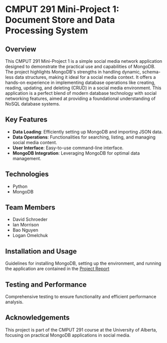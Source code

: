 # **CMPUT 291 Mini-Project 1: Document Store and Data Processing System**

## **Overview**
This CMPUT 291 Mini-Project 1 is a simple social media network application designed to demonstrate the practical use and capabilities of MongoDB. The project highlights MongoDB's strengths in handling dynamic, schema-less data structures, making it ideal for a social media context. It offers a hands-on experience in implementing database operations like creating, reading, updating, and deleting (CRUD) in a social media environment. This application is a perfect blend of modern database technology with social networking features, aimed at providing a foundational understanding of NoSQL database systems.

## **Key Features**
- **Data Loading**: Efficiently setting up MongoDB and importing JSON data.
- **Data Operations**: Functionalities for searching, listing, and managing social media content.
- **User Interface**: Easy-to-use command-line interface.
- **MongoDB Integration**: Leveraging MongoDB for optimal data management.

## **Technologies**
- Python
- MongoDB

## **Team Members**
- David Schroeder
- Ian Morrison
- Bao Nguyen
- Logan Omelchuk

## **Installation and Usage**
Guidelines for installing MongoDB, setting up the environment, and running the application are contained in the [Project Report](https://github.com/djschroeder/DatabaseProjects/blob/main/SocialNetwork2/Project%20Report/Project%20Report.pdf)

## **Testing and Performance**
Comprehensive testing to ensure functionality and efficient performance analysis.

## **Acknowledgements**
This project is part of the CMPUT 291 course at the University of Alberta, focusing on practical MongoDB applications in social media.
